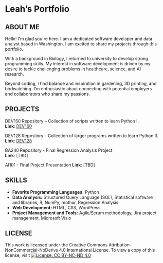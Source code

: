 # Leah’s Portfolio 

## ABOUT ME
Hello! I'm glad you're here. I am a dedicated software developer and data analyst based in Washington. I am excited to share my projects through this portfolio. 

With a background in Biology, I returned to university to develop strong programming skills. My interest in software development is driven by my desire to tackle challenging problems in healthcare, science, and AI research. 

Beyond coding, I find balance and inspiration in gardening, 3D printing, and birdwatching. I'm enthusiastic about connecting with potential employers and collaborators who share my passions.


## PROJECTS
DEV160 Repository – Collection of scripts written to learn Python I. <br />
**Link**: [DEV160]( https://github.com/gitplants/Dev160)

DEV128 Repository - Collection of larger programs written to learn Python II. <br />
**Link**: [DEV128](https://github.com/gitplants/DEV128---Python.git)

BA240 Repository - Final Regression Analysis Project<br />
**Link**: [TBD]

AI101 - Final Project Presentation
**Link**: [TBD]


## SKILLS
- **Favorite Programming Languages:** Python
- **Data Analysis:** Structured Query Language (SQL), Statistical software and libraries, R, NumPy, mothur, Regression Analysis
- **Web Development:** HTML, CSS, WordPress 
- **Project Management and Tools:** Agile/Scrum methodology, Jira project management, Microsoft Visio 


 ## LICENSE
This work is licensed under the Creative Commons Attribution-NonCommercial-NoDerivs 4.0 International License. To view a copy of this license, visit [![License: CC BY-NC-ND 4.0](https://licensebuttons.net/l/by-nc-nd/4.0/88x31.png)](https://creativecommons.org/licenses/by-nc-nd/4.0/)

<!---
gitplants/gitplants is a ✨ special ✨ repository because its `README.md` (this file) appears on your GitHub profile.
You can click the Preview link to take a look at your changes.
--->
